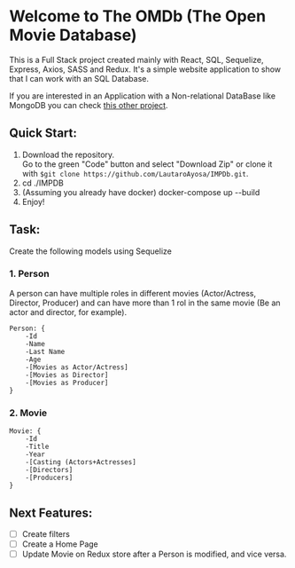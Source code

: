 # Welcome to The OMDb (The Open Movie Database)
This is a Full Stack project created mainly with React, SQL, Sequelize, Express, Axios, SASS and Redux.
It's a simple website application to show that I can work with an SQL Database.

If you are interested in an Application with a Non-relational DataBase like MongoDB you can check [this other project](https://github.com/LautaroAyosa/BlogList).

## Quick Start:
1. Download the repository. <br>
Go to the green "Code" button and select "Download Zip" or clone it with `$git clone https://github.com/LautaroAyosa/IMPDb.git`.
2. cd ./IMPDB
3. (Assuming you already have docker) docker-compose up --build
4. Enjoy!

## Task:
Create the following models using Sequelize

### 1. Person
A person can have multiple roles in different movies (Actor/Actress, Director, Producer) and can have more than 1 rol in the same movie (Be an actor and director, for example).
```
Person: {
    -Id
    -Name
    -Last Name
    -Age
    -[Movies as Actor/Actress]
    -[Movies as Director]
    -[Movies as Producer]
}
```

### 2. Movie
```
Movie: {
    -Id
    -Title
    -Year
    -[Casting (Actors+Actresses]
    -[Directors]
    -[Producers]
}
```

## Next Features:
- [ ] Create filters
- [ ] Create a Home Page
- [ ] Update Movie on Redux store after a Person is modified, and vice versa.
